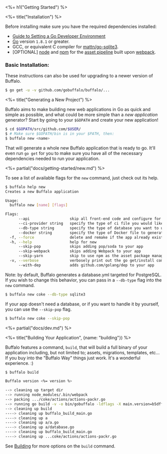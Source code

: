 <%= h1("Getting Started") %>

<%= title("Installation") %>

Before installing make sure you have the required dependencies installed:

* [Guide to Setting a Go Developer Environment](http://gopherguides.com/before-you-come-to-class)
* [Go](https://golang.org) version `1.8.1` or greater.
* GCC, or equivalent C compiler for [mattn/go-sqlite3](https://github.com/mattn/go-sqlite3).
* [OPTIONAL] [node](https://github.com/nodejs/node) and [npm](https://github.com/npm/npm) for the [asset pipeline](/docs/assets) built upon [webpack](https://github.com/webpack/webpack).

### Basic Installation:

These instructions can also be used for upgrading to a newer version of Buffalo.

```bash
$ go get -u -v github.com/gobuffalo/buffalo/...
```

<%= title("Generating a New Project") %>

Buffalo aims to make building new web applications in Go as quick and simple as possible, and what could be more simple than a *new application* generator? Start by going to your `$GOPATH` and create your new application!

```bash
$ cd $GOPATH/src/github.com/$USER/
$ # Make sure $GOPATH/bin is in your $PATH, then:
$ buffalo new <name>
```

That will generate a whole new Buffalo application that is ready to go. It'll even run `go get` for you to make sure you have all of the necessary dependencies needed to run your application.

<%= partial("docs/getting-started/new.md") %>

To see a list of available flags for the `new` command, just check out its help.

```bash
$ buffalo help new
Creates a new Buffalo application

Usage:
  buffalo new [name] [flags]

Flags:
      --api                  skip all front-end code and configure for an API server
      --ci-provider string   specify the type of ci file you would like buffalo to generate [none, travis, gitlab-ci] (default "none")
      --db-type string       specify the type of database you want to use [postgres, mysql, sqlite3] (default "postgres")
      --docker string        specify the type of Docker file to generate [none, multi, standard] (default "multi")
  -f, --force                delete and remake if the app already exists
  -h, --help                 help for new
      --skip-pop             skips adding pop/soda to your app
      --skip-webpack         skips adding Webpack to your app
      --skip-yarn            skip to use npm as the asset package manager
  -v, --verbose              verbosely print out the go get/install commands
      --with-dep             adds github.com/golang/dep to your app
```

Note: by default, Buffalo generates a database.yml targeted for PostgreSQL. If you wish to change this behavior, you can pass in a `--db-type` flag into the `new` command.

```bash
$ buffalo new coke --db-type sqlite3
```

If your app doesn't need a database, or if you want to handle it by yourself, you can use the `--skip-pop` flag.

```bash
$ buffalo new coke --skip-pop
```

<%= partial("docs/dev.md") %>

<%= title("Building Your Application", {name: "building"}) %>

Buffalo features a command, `build`, that will build a full binary of your application including, but not limited to; assets, migrations, templates, etc... If you buy into the "Buffalo Way" things just work. It's a wonderful experience. :)

```bash
$ buffalo build
```

```bash
Buffalo version <%= version %>

--> cleaning up target dir
--> running node_modules/.bin/webpack
--> packing .../coke/actions/actions-packr.go
--> running go build -v -o bin/gobuffalo -ldflags -X main.version=b5dffda -X main.buildTime="2017-03-20T11:05:23-04:00"
--> cleaning up build
----> cleaning up buffalo_build_main.go
----> cleaning up a
----> cleaning up a/a.go
----> cleaning up a/database.go
----> cleaning up buffalo_build_main.go
----> cleaning up ...coke/actions/actions-packr.go
```

See [Building](/docs/building) for more options on the `build` command.
